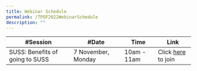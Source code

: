 ```yaml
---
title: Webinar Schedule
permalink: /TPOF2022WebinarSchedule
description: ""
---
```





| #Session | #Date | Time | Link |
| - | - | - | - |
| SUSS: Benefits of going to SUSS     | 7 November, Monday | 10am - 11am    | Click [here](https://teams.microsoft.com/l/meetup-join/19:4EcoKuqb71iF7HAmajW0VPeFg7cJCjEjmEFUjgK4E5g1@thread.tacv2/1656384425550?context=%7B%22Tid%22:%2225a99bf0-8e72-472a-ae50-adfbdf0df6f1%22,%22Oid%22:%22c083ea69-58c5-4cf2-9ce1-de712a1a8226%22%7D) to join |

